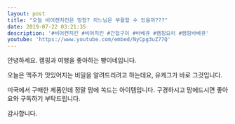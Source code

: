 ```yaml
---
layout: post
title: "오늘 비어캔치킨은 망함? 치느님은 부활할 수 있을까???"
date: 2019-07-22 03:21:35
description: '#비어캔치킨 #비어치킨 #간접구이 #바베큐 #캠핑요리 #캠핑바베큐'
youtube: 'https://www.youtube.com/embed/NyCpg3uZ77Q'
---
```



안녕하세요.
캠핑과 여행을 좋아하는 빵이네입니다.

오늘은 맥주가 맛있어지는 비밀을 알려드리려고 하는데요, 유케그가 바로 그것입니다.

미국에서 구매한 제품인데 정말 맘에 쏙드는 아이템입니다.
구경하시고 맘에드시면 좋아요와 구독하기 부탁드립니다.

감사합니다.
